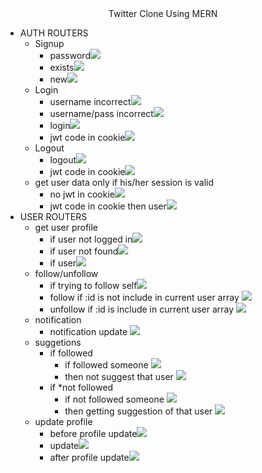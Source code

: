 <div align="center">
    Twitter Clone Using MERN
</div>
<ul>
<!-- auth -->
    <li>
    AUTH ROUTERS
    <ul>
    <!-- signup -->
        <li>
        Signup
            <ul>
                <li>password<img src="./output/i3.png"></li>
                <li>exists<img src="./output/i2.png"></li>
                <li>new<img src="./output/i1.png"></li>
            </ul>
        </li>
    <!-- login -->
    <li>
        Login
            <ul>
                <li>username incorrect<img src="./output/i6.png"></li>
                <li>username/pass incorrect<img src="./output/i5.png"></li>
                <li>login<img src="./output/i4.png"></li>
                <li>jwt code in cookie<img src="./output/i7.png"></li>
            </ul>
        </li>  
    <!-- logout -->
    <li>
        Logout
            <ul>
                <li>logout<img src="./output/i8.png"></li>
                <li>jwt code in cookie<img src="./output/i9.png"></li>
            </ul>
        </li>
    <!-- get user data only if his/her session is valid -->
    <li>
        get user data only if his/her session is valid
            <ul>
                <li>no jwt in cookie<img src="./output/i10.png"></li>
                <li>jwt code in cookie then user<img src="./output/i11.png"></li>
            </ul>
        </li>
    </ul>
    </li>
<!-- user -->
<li>
    USER ROUTERS
    <ul>
    <!-- get user profile -->
        <li>
        get user profile
            <ul>
                <li>if user not logged in<img src="./output/i13.png"></li>
                <li>if user not found<img src="./output/i14.png"></li>
                <li>if user<img src="./output/i12.png"></li>
            </ul>
        </li>
        <!-- follow/unfollow -->
         <li>
        follow/unfollow
            <ul>
                <li>if trying to follow self<img src="./output/i15.png"></li>
                <li>follow if :id is not include in current user array <img src="./output/i16.png"></li>
                <li>unfollow if :id is include in current user array <img src="./output/i17.png"></li>
            </ul>
        </li>
        <!-- notification -->
         <li>
        notification
            <ul>
                <li>notification update <img src="./output/i18.png"></li>
            </ul>
        </li> 
        <!-- suggetions -->
         <li>
        suggetions
            <ul>
                <li>if followed 
                    <ul>
                        <li>if followed someone <img src="./output/i19.png"></li>
                        <li>then not suggest that user <img src="./output/i20.png"></li>
                    </ul>
                </li>
                <li>if *not followed 
                    <ul>
                        <li>if not followed someone <img src="./output/i21.png"></li>
                        <li>then getting suggestion of that user <img src="./output/i22.png"></li>
                    </ul>
                </li>
            </ul>
        </li>
        <!-- update profile  -->
           <li>
        update profile 
            <ul>
                <li>before profile update<img src="./output/i23.png"></li>
                <li>update<img src="./output/i24.png"></li>
                <li>after profile update<img src="./output/i25.png"></li>
            </ul>
        </li> 
    </ul>
</ul>
